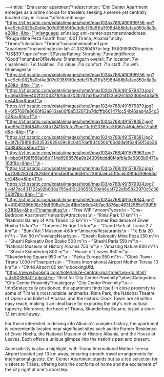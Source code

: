 ---\ntitle: "Emi center apartment"\ndescription: "Emi Center Apartment emerges as a prime choice for travelers seeking a serene yet centrally located stay in Tirana."\nfeaturedImage: "https://cf.bstatic.com/xdata/images/hotel/max1024x768/490999156.jpg?k=c9cfe0825a0bf4e307d09859f0eddfef76a91fa3f98d488b1a1ae850c8a3ae28&o=&hp=1"\nlanguage: en\nslug: emi-center-apartment\naddress: "Rruga Mine Peza Fourth floor, 1001 Tirana, Albania"\ncity: "Tirana"\nlocation: "Tirana"\naccommodationType: "apartment"\ncoordinates:\n  lat: 41.33280457\n  lng: 19.80993978\nprice: "US$39"\npriceFrom: 39\nstarRating: 3\nrating: 7\nratingWords: "Good"\nnumberOfReviews: 5\nratings:\n  overall: 7\n  location: 7\n  cleanliness: 7\n  facilities: 7\n  value: 7\n  comfort: 7\n  staff: 7\n  wifi: 0\nimages:\n  - "https://cf.bstatic.com/xdata/images/hotel/max1024x768/490999156.jpg?k=c9cfe0825a0bf4e307d09859f0eddfef76a91fa3f98d488b1a1ae850c8a3ae28&o=&hp=1"\n  - "https://cf.bstatic.com/xdata/images/hotel/max1024x768/491579470.jpg?k=46a359ee402f220437101ddd702b747a2fba014133b62615823b0e4b3af6ee44&o=&hp=1"\n  - "https://cf.bstatic.com/xdata/images/hotel/max1024x768/491579879.jpg?k=6f57697e8668f62a810aa06f8a502073b7dcfffb66147fcc54b16aad4a54c543&o=&hp=1"\n  - "https://cf.bstatic.com/xdata/images/hotel/max1024x768/491578357.jpg?k=e95cf288f849c78fb7241187cfe79aef1fef92038fdc3f067c454a56cf7fa58d&o=&hp=1"\n  - "https://cf.bstatic.com/xdata/images/hotel/max1024x768/491578581.jpg?k=3f7b788f94533532628c89c8c0d47daf834056bf65ddda6f6a45015da364a884&o=&hp=1"\n  - "https://cf.bstatic.com/xdata/images/hotel/max1024x768/491578963.jpg?k=bbb84198f556a96b1114d6968576a9b24309bddd0f4afb1e6c6803b9471a16df&o=&hp=1"\n  - "https://cf.bstatic.com/xdata/images/hotel/max1024x768/491578762.jpg?k=738b2837428286e14feb4b6f5c66361c236f4aebc5ff5ce509fdd769e53dec24&o=&hp=1"\n  - "https://cf.bstatic.com/xdata/images/hotel/max1024x768/491579924.jpg?k=d47dc431722a92b636a705ed10c20655909d46caf722d1b5823970c5c56568f7&o=&hp=1"\n  - "https://cf.bstatic.com/xdata/images/hotel/max1024x768/491579844.jpg?k=41049266b98c35df398a7c2e41bb3b6de407ac3876ac463f2585c93d9ffc31f9&o=&hp=1"\namenities:\n  - "Free WiFi"\nroomTypes:\n  - "One-Bedroom Apartment"\nnearbyAttractions:\n  - "Rinia Park 1.1 km"\n  - "National Gallery of Arts Tirana 1.2 km"\n  - "Former Residence of Enver Hoxha 1.5 km"\n  - "Tanners' Bridge 1.5 km"\n  - "Grand Park of Tirana 2.7 km"\n  - "Bunk'Art 1 Museum 4.6 km"\nnearbyRestaurants:\n  - "Te Eda 20 m"\n  - "Ani 50 m"\nwhatsNearby:\n  - "Sheshi Rekreativ Mine Peza 250 m"\n  - "Sheshi Rekreativ Don Bosko 500 m"\n  - "Sheshi Paris 550 m"\n  - "National Museum of History Albania 750 m"\n  - "Amazing Nature 800 m"\n  - "Sheshi Skënderbej 800 m"\n  - "House of Leaves 850 m"\n  - "Skanderbeg Square 950 m"\n  - "Parku Europa 950 m"\n  - "Clock Tower Tirana 1,000 m"\nairports:\n  - "Tirana International Airport Mother Teresa 10 km"\n  - "Ohrid Airport 80 km"\nbookingURL: "https://www.booking.com/hotel/al/2e-central-apartment.en-gb.html?aid=8035640"\nbestFor: "Best for City Center Proximity"\nbestCategories: "City Center Proximity"\ncategory: "City Center Proximity"\n---\n\nStrategically positioned, the apartment finds itself in close proximity to some of Tirana's most notable landmarks. Rinia Park, the National Theatre of Opera and Ballet of Albania, and the historic Clock Tower are all within easy reach, making it an ideal base for exploring the city's rich cultural tapestry. Moreover, the heart of Tirana, Skanderbeg Square, is just a short 1.1 km stroll away.

For those interested in delving into Albania's complex history, the apartment is conveniently located near significant sites such as the Former Residence of Enver Hoxha, the National Museum of History Albania, and the House of Leaves. Each offers a unique glimpse into the nation's past and present.

Accessibility is also a highlight, with Tirana International Mother Teresa Airport located just 13 km away, ensuring smooth travel arrangements for international guests. Emi Center Apartment stands out as a top selection for visitors to Tirana, offering both the comforts of home and the excitement of the city right at one's doorstep.